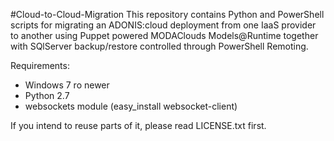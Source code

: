 #Cloud-to-Cloud-Migration
This repository contains Python and PowerShell scripts for migrating an ADONIS:cloud deployment from one IaaS provider to another using Puppet powered MODAClouds Models@Runtime together with SQlServer backup/restore controlled through PowerShell Remoting.

Requirements:
- Windows 7 ro newer
- Python 2.7
- websockets module (easy_install websocket-client)

If you intend to reuse parts of it, please read LICENSE.txt first.
